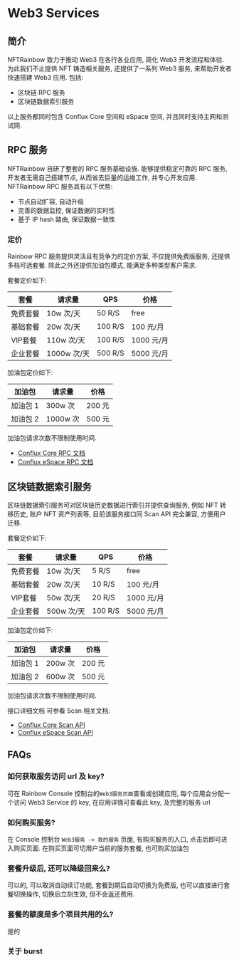 # Web3 Services

## 简介

NFTRainbow 致力于推动 Web3 在各行各业应用, 简化 Web3 开发流程和体验. 为此我们不止提供 NFT 铸造相关服务, 还提供了一系列 Web3 服务, 来帮助开发者快速搭建 Web3 应用. 包括:

* 区块链 RPC 服务
* 区块链数据索引服务

以上服务都同时包含 Conflux Core 空间和 eSpace 空间, 并且同时支持主网和测试网.

## RPC 服务

NFTRainbow 自研了整套的 RPC 服务基础设施. 能够提供稳定可靠的 RPC 服务, 开发者无需自己搭建节点, 从而省去巨量的运维工作, 并专心开发应用. NFTRainbow RPC 服务具有以下优势:

* 节点自动扩容, 自动升级
* 完善的数据监控, 保证数据的实时性
* 基于 IP hash 路由, 保证数据一致性

### 定价

Rainbow RPC 服务提供灵活且有竞争力的定价方案, 不仅提供免费版服务, 还提供多档可选套餐. 除此之外还提供加油包模式, 能满足多种类型客户需求.

套餐定价如下:

| 套餐 | 请求量 | QPS | 价格  |
|---|---|---|---|
| 免费套餐  | 10w 次/天 | 50 R/S  | free |
| 基础套餐  | 20w 次/天 | 100 R/S  | 100 元/月 |
| VIP套餐  | 110w 次/天 | 100 R/S  | 1000 元/月 |
| 企业套餐  | 1000w 次/天 | 500 R/S  | 5000 元/月 |

加油包定价如下:

| 加油包 | 请求量 | 价格  |
|---|---|---|
| 加油包 1  | 300w 次| 200 元  |
| 加油包 2  | 1000w 次| 500 元  |

加油包请求次数不限制使用时间.

* [Conflux Core RPC 文档](https://doc.confluxnetwork.org/docs/core/build/json-rpc/json_rpc)
* [Conflux eSpace RPC 文档](https://ethereum.org/en/developers/docs/apis/json-rpc/)

## 区块链数据索引服务

区块链数据索引服务可对区块链历史数据进行索引并提供查询服务, 例如 NFT 转移历史, 账户 NFT 资产列表等, 目前该服务接口同 Scan API 完全兼容, 方便用户迁移.

套餐定价如下:

| 套餐 | 请求量 | QPS | 价格  |
|---|---|---|---|
| 免费套餐  | 10w 次/天 | 5 R/S  | free |
| 基础套餐  | 20w 次/天 | 10 R/S  | 100 元/月 |
| VIP套餐  | 50w 次/天 | 20 R/S  | 1000 元/月 |
| 企业套餐  | 500w 次/天 | 100 R/S  | 5000 元/月 |

加油包定价如下:

| 加油包 | 请求量 | 价格  |
|---|---|---|
| 加油包 1  | 200w 次| 200 元  |
| 加油包 2  | 600w 次| 500 元  |

加油包请求次数不限制使用时间.

接口详细文档 可参看 Scan 相关文档:

* [Conflux Core Scan API](https://api.confluxscan.net/doc)
* [Conflux eSpace Scan API](https://evmapi.confluxscan.net/doc)

## FAQs

### 如何获取服务访问 url 及 key?

可在 Rainbow Console 控制台的`Web3服务页面`查看或创建应用, 每个应用会分配一个访问 Web3 Service 的 key, 在应用详情可查看此 key, 及完整的服务 url

### 如何购买服务?

在 Console 控制台 `Web3服务 -> 我的服务` 页面, 有购买服务的入口, 点击后即可进入购买页面. 在购买页面可切用户当前的服务套餐, 也可购买加油包

### 套餐升级后, 还可以降级回来么?

可以的, 可以取消自动续订功能, 套餐到期后自动切换为免费版, 也可以直接进行套餐切换操作, 切换后立刻生效, 但不会返还费用.

### 套餐的额度是多个项目共用的么?

是的

### 关于 burst